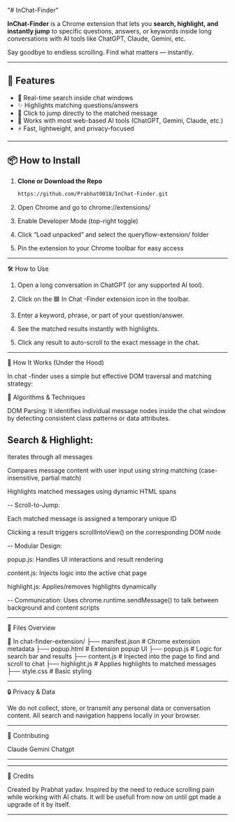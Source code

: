 "# InChat-Finder" 

**InChat-Finder** is a Chrome extension that lets you **search, highlight, and instantly jump** to specific questions, answers, or keywords inside long conversations with AI tools like ChatGPT, Claude, Gemini, etc.

Say goodbye to endless scrolling. Find what matters — instantly.

---

## 🚀 Features

- 🔎 Real-time search inside chat windows
- ✨ Highlights matching questions/answers
- 🧭 Click to jump directly to the matched message
- 🧠 Works with most web-based AI tools (ChatGPT, Gemini, Claude, etc.)
- ⚡ Fast, lightweight, and privacy-focused

---

## 📦 How to Install

1. **Clone or Download the Repo**  
   ```bash
   https://github.com/Prabhat0018/InChat-Finder.git

2. Open Chrome and go to
chrome://extensions/


3. Enable Developer Mode (top-right toggle)


4. Click “Load unpacked” and select the queryflow-extension/ folder


5. Pin the extension to your Chrome toolbar for easy access




---

🛠️ How to Use

1. Open a long conversation in ChatGPT (or any supported AI tool).


2. Click on the 🟦 In Chat -Finder extension icon in the toolbar.


3. Enter a keyword, phrase, or part of your question/answer.


4. See the matched results instantly with highlights.


5. Click any result to auto-scroll to the exact message in the chat.




---

📐 How It Works (Under the Hood)

In chat -finder uses a simple but effective DOM traversal and matching strategy:

🔧 Algorithms & Techniques

DOM Parsing: It identifies individual message nodes inside the chat window by detecting consistent class patterns or data attributes.

Search & Highlight:
--
Iterates through all messages

Compares message content with user input using string matching (case-insensitive, partial match)

Highlights matched messages using dynamic HTML spans

--
Scroll-to-Jump:

Each matched message is assigned a temporary unique ID

Clicking a result triggers scrollIntoView() on the corresponding DOM node

--
Modular Design:

popup.js: Handles UI interactions and result rendering

content.js: Injects logic into the active chat page

highlight.js: Applies/removes highlights dynamically

--
Communication: Uses chrome.runtime.sendMessage() to talk between background and content scripts



---

🧩 Files Overview

📁 In chat-finder-extension/
├── manifest.json         # Chrome extension metadata
├── popup.html            # Extension popup UI
├── popup.js              # Logic for search bar and results
├── content.js            # Injected into the page to find and scroll to chat
├── highlight.js          # Applies highlights to matched messages
├── style.css             # Basic styling


---

🔒 Privacy & Data

We do not collect, store, or transmit any personal data or conversation content. All search and navigation happens locally in your browser.


---

🤝 Contributing

Claude 
Gemini
Chatgpt


----

-----

🙌 Credits

Created by Prabhat yadav.
Inspired by the need to reduce scrolling pain while working with AI chats. It will be usefull from now on until gpt made a upgrade of it by itself. 


---
